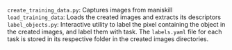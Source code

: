 `create_training_data.py`: Captures images from maniskill
`load_training_data`: Loads the created images and extracts its descriptors
`label_objects.py`: Interactive utility to label the pixel containing the object in the created images, and label them with task. The `labels.yaml` file for each task is stored in its respective folder in the created images directories.